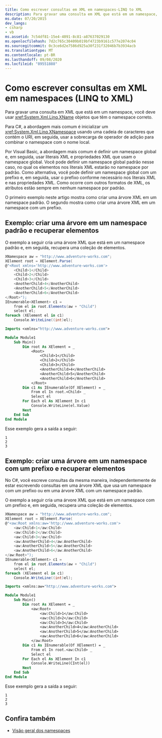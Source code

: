 ```yaml
---
title: Como escrever consultas em XML em namespaces-LINQ to XML
description: Para gravar uma consulta em XML que está em um namespace, use objetos XName que têm o namespace correto. Saiba como fazer isso em C# e Visual Basic e como criar consultas.
ms.date: 07/20/2015
dev_langs:
- csharp
- vb
ms.assetid: 7c54df81-15e4-4091-8c81-a87637029130
ms.openlocfilehash: 7d2c765c30409b019bf4723b9161c577e2074c04
ms.sourcegitcommit: 0c3ce6d2e7586d925a30f231f32046b7b3934acb
ms.translationtype: MT
ms.contentlocale: pt-BR
ms.lasthandoff: 09/08/2020
ms.locfileid: "89551888"
---
```

# <a name="how-to-write-queries-on-xml-in-namespaces-linq-to-xml"></a>Como escrever consultas em XML em namespaces (LINQ to XML)

Para gravar uma consulta em XML que está em um namespace, você deve usar <xref:System.Xml.Linq.XName> objetos que têm o namespace correto.

Para C#, a abordagem mais comum é inicializar um <xref:System.Xml.Linq.XNamespace> usando uma cadeia de caracteres que contém o URI, em seguida, usar a sobrecarga de operador de adição para combinar o namespace com o nome local.

Por Visual Basic, a abordagem mais comum é definir um namespace global e, em seguida, usar literais XML e propriedades XML que usam o namespace global. Você pode definir um namespace global padrão nesse caso, no qual os elementos nos literais XML estarão no namespace por padrão. Como alternativa, você pode definir um namespace global com um prefixo e, em seguida, usar o prefixo conforme necessário nos literais XML e nas propriedades XML. Como ocorre com outros formatos de XML, os atributos estão sempre em nenhum namespace por padrão.

O primeiro exemplo neste artigo mostra como criar uma árvore XML em um namespace padrão. O segundo mostra como criar uma árvore XML em um namespace com um prefixo.

## <a name="example-create-a-tree-in-a-default-namespace-and-retrieve-elements"></a>Exemplo: criar uma árvore em um namespace padrão e recuperar elementos

O exemplo a seguir cria uma árvore XML que está em um namespace padrão e, em seguida, recupera uma coleção de elementos.

```csharp
XNamespace aw = "http://www.adventure-works.com";
XElement root = XElement.Parse(
@"<Root xmlns='http://www.adventure-works.com'>
    <Child>1</Child>
    <Child>2</Child>
    <Child>3</Child>
    <AnotherChild>4</AnotherChild>
    <AnotherChild>5</AnotherChild>
    <AnotherChild>6</AnotherChild>
</Root>");
IEnumerable<XElement> c1 =
    from el in root.Elements(aw + "Child")
    select el;
foreach (XElement el in c1)
    Console.WriteLine((int)el);
```

```vb
Imports <xmlns="http://www.adventure-works.com">

Module Module1
    Sub Main()
        Dim root As XElement = _
            <Root>
                <Child>1</Child>
                <Child>2</Child>
                <Child>3</Child>
                <AnotherChild>4</AnotherChild>
                <AnotherChild>5</AnotherChild>
                <AnotherChild>6</AnotherChild>
            </Root>
        Dim c1 As IEnumerable(Of XElement) = _
            From el In root.<Child> _
            Select el
        For Each el As XElement In c1
            Console.WriteLine(el.Value)
        Next
    End Sub
End Module
```

Esse exemplo gera a saída a seguir:

```output
1
2
3
```

## <a name="example-create-a-tree-in-a-namespace-with-a-prefix-and-retrieve-elements"></a>Exemplo: criar uma árvore em um namespace com um prefixo e recuperar elementos

No C#, você escreve consultas da mesma maneira, independentemente de estar escrevendo consultas em uma árvore XML que usa um namespace com um prefixo ou em uma árvore XML com um namespace padrão.

O exemplo a seguir cria uma árvore XML que está em um namespace com um prefixo e, em seguida, recupera uma coleção de elementos.

```csharp
XNamespace aw = "http://www.adventure-works.com";
XElement root = XElement.Parse(
@"<aw:Root xmlns:aw='http://www.adventure-works.com'>
    <aw:Child>1</aw:Child>
    <aw:Child>2</aw:Child>
    <aw:Child>3</aw:Child>
    <aw:AnotherChild>4</aw:AnotherChild>
    <aw:AnotherChild>5</aw:AnotherChild>
    <aw:AnotherChild>6</aw:AnotherChild>
</aw:Root>");
IEnumerable<XElement> c1 =
    from el in root.Elements(aw + "Child")
    select el;
foreach (XElement el in c1)
    Console.WriteLine((int)el);
```

```vb
Imports <xmlns:aw="http://www.adventure-works.com">

Module Module1
    Sub Main()
        Dim root As XElement = _
            <aw:Root>
                <aw:Child>1</aw:Child>
                <aw:Child>2</aw:Child>
                <aw:Child>3</aw:Child>
                <aw:AnotherChild>4</aw:AnotherChild>
                <aw:AnotherChild>5</aw:AnotherChild>
                <aw:AnotherChild>6</aw:AnotherChild>
            </aw:Root>
        Dim c1 As IEnumerable(Of XElement) = _
            From el In root.<aw:Child> _
            Select el
        For Each el As XElement In c1
            Console.WriteLine(CInt(el))
        Next
    End Sub
End Module
```

Esse exemplo gera a saída a seguir:

```output
1
2
3
```

## <a name="see-also"></a>Confira também

- [Visão geral dos namespaces](namespaces-overview.md)
